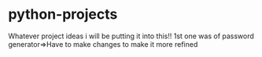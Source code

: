 # python-projects
Whatever project ideas i will be putting it into this!!
1st one was of password generator=>Have to make changes to make it more refined
